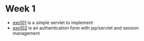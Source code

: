 # Week 1

* [exo101](exo101) is a simple servlet to implement
* [exo102](exo102) is an authentication form with jsp/servlet and session management


